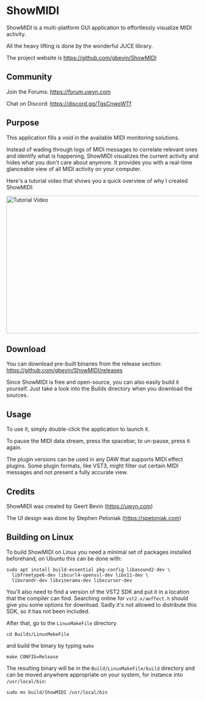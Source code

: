 # ShowMIDI

ShowMIDI is a multi-platform GUI application to effortlessly visualize MIDI activity.

All the heavy lifting is done by the wonderful JUCE library.

The project website is https://github.com/gbevin/ShowMIDI

## Community

Join the Forums: https://forum.uwyn.com

Chat on Discord: https://discord.gg/TgsCnwqWTf

## Purpose

This application fills a void in the available MIDI monitoring solutions.

Instead of wading through logs of MIDI messages to correlate relevant ones and identify what is happening, ShowMIDI visualizes the current activity and hides what you don't care about anymore. It provides you with a real-time glanceable view of all MIDI activity on your computer.

Here's a tutorial video that shows you a quick overview of why I created ShowMIDI:

<a href="https://www.youtube.com/watch?v=TliuBpUY8pw" target="_blank"><img src="https://i.ytimg.com/vi/TliuBpUY8pw/maxresdefault.jpg" alt="Tutorial Video" width="640" height="360" border="0" /></a>

## Download

You can download pre-built binaries from the release section:
https://github.com/gbevin/ShowMIDI/releases

Since ShowMIDI is free and open-source, you can also easily build it yourself. Just take a look into the Builds directory when you download the sources.

## Usage

To use it, simply double-click the application to launch it.

To pause the MIDI data stream, press the spacebar, to un-pause, press it again.

The plugin versions can be used in any DAW that supports MIDI effect plugins. Some plugin formats, like VST3, might filter out certain MIDI messages and not present a fully accurate view.

## Credits

ShowMIDI was created by Geert Bevin (https://uwyn.com)

The UI design was done by Stephen Petoniak (https://spetoniak.com)

## Building on Linux

To build ShowMIDI on Linux you need a minimal set of packages installed beforehand, on Ubuntu this can be done with:

```
sudo apt install build-essential pkg-config libasound2-dev \
  libfreetype6-dev libcurl4-openssl-dev libx11-dev \
  libxrandr-dev libxinerama-dev libxcursor-dev
```

You'll also need to find a version of the VST2 SDK and put it in a location that the compiler can find.
Searching online for `vst2.x/aeffect.h` should give you some options for download.
Sadly it's not allowed to distribute this SDK, so it has not been included.

After that, go to the `LinuxMakeFile` directory

```
cd Builds/LinuxMakeFile
```

and build the binary by typing `make`

```
make CONFIG=Release
```

The resulting binary will be in the `Build/LinuxMakeFile/build` directory and can be moved anywhere appropriate on your system, for instance into `/usr/local/bin`:

```
sudo mv build/ShowMIDI /usr/local/bin
```
